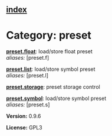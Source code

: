 [index](index.html) 
---

# Category: preset




[**preset.float**](preset.float.html): load/store float preset <br>
_aliases:_ \[preset.f\]


[**preset.list**](preset.list.html): load/store symbol preset <br>
_aliases:_ \[preset.l\]


[**preset.storage**](preset.storage.html): preset storage control 

[**preset.symbol**](preset.symbol.html): load/store symbol preset <br>
_aliases:_ \[preset.s\]



**Version:** 0.9.6

**License:** GPL3
